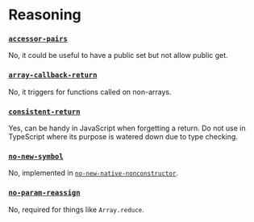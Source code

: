 # Reasoning

### [`accessor-pairs`](https://eslint.org/docs/latest/rules/accessor-pairs)
No, it could be useful to have a public set but not allow public get.

### [`array-callback-return`](https://eslint.org/docs/latest/rules/array-callback-return)
No, it triggers for functions called on non-arrays.

### [`consistent-return`](https://eslint.org/docs/latest/rules/consistent-return)
Yes, can be handy in JavaScript when forgetting a return. Do not use in TypeScript where its purpose is watered down due to type checking.

### [`no-new-symbol`](https://eslint.org/docs/latest/rules/no-new-symbol)
No, implemented in [`no-new-native-nonconstructor`](https://eslint.org/docs/latest/rules/no-new-native-nonconstructor).

### [`no-param-reassign`](https://eslint.org/docs/latest/rules/no-param-reassign)
No, required for things like `Array.reduce`.
